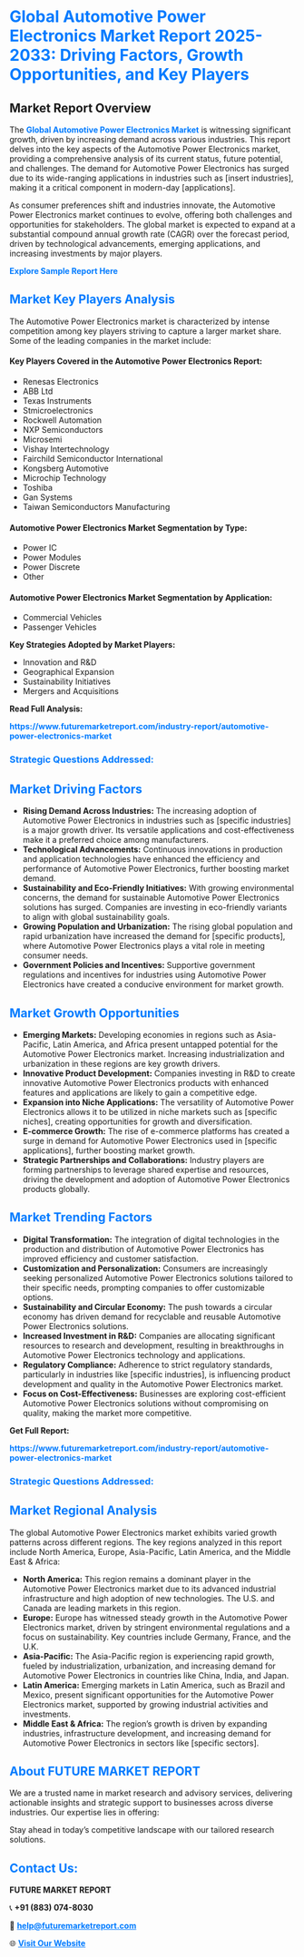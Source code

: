 <h1 style="color: #007BFF;">Global Automotive Power Electronics Market Report 2025-2033: Driving Factors, Growth Opportunities, and Key Players</h1>

<section id="overview">
<h2>Market Report Overview</h2>
<p>The <a href="https://www.futuremarketreport.com/industry-report/automotive-power-electronics-market" style="color: #007BFF; text-decoration: none;"><strong>Global Automotive Power Electronics Market</strong></a> is witnessing significant growth, driven by increasing demand across various industries. This report delves into the key aspects of the Automotive Power Electronics market, providing a comprehensive analysis of its current status, future potential, and challenges. The demand for Automotive Power Electronics has surged due to its wide-ranging applications in industries such as [insert industries], making it a critical component in modern-day [applications].</p>
<p>As consumer preferences shift and industries innovate, the Automotive Power Electronics market continues to evolve, offering both challenges and opportunities for stakeholders. The global market is expected to expand at a substantial compound annual growth rate (CAGR) over the forecast period, driven by technological advancements, emerging applications, and increasing investments by major players.</p>
</section>

<section id="overview">
<p><a href="https://www.futuremarketreport.com/request-sample/reportId=90836" style="color: #007BFF; text-decoration: none;"><strong>Explore Sample Report Here</strong></a></p>
</section>

<section id="key-players">
<h2 style="color: #007BFF;">Market Key Players Analysis</h2>
<p>The Automotive Power Electronics market is characterized by intense competition among key players striving to capture a larger market share. Some of the leading companies in the market include:</p>
<h4>Key Players Covered in the Automotive Power Electronics Report:</h4>
<ul><li>Renesas Electronics</li><li>ABB Ltd</li><li>Texas Instruments</li><li>Stmicroelectronics</li><li>Rockwell Automation</li><li>NXP Semiconductors</li><li>Microsemi</li><li>Vishay Intertechnology</li><li>Fairchild Semiconductor International</li><li>Kongsberg Automotive</li><li>Microchip Technology</li><li>Toshiba</li><li>Gan Systems</li><li>Taiwan Semiconductors Manufacturing</li></ul>
<h4>Automotive Power Electronics Market Segmentation by Type:</h4>
<ul><li>Power IC</li><li>Power Modules</li><li>Power Discrete</li><li>Other</li></ul>

<h4>Automotive Power Electronics Market Segmentation by Application:</h4>
<ul><li>Commercial Vehicles</li><li>Passenger Vehicles</li></ul>
<p><strong>Key Strategies Adopted by Market Players:</strong></p>
<ul>
<li>Innovation and R&D</li>
<li>Geographical Expansion</li>
<li>Sustainability Initiatives</li>
<li>Mergers and Acquisitions</li>
</ul>
</section>

<section>
<p><strong>Read Full Analysis: </strong></p><a href="https://www.futuremarketreport.com/industry-report/automotive-power-electronics-market" style="color: #007BFF; text-decoration: none;"><strong>https://www.futuremarketreport.com/industry-report/automotive-power-electronics-market</strong></a>
<h3 style="color: #007BFF;">Strategic Questions Addressed:</h3>
</section>

<section id="driving-factors">
<h2 style="color: #007BFF;">Market Driving Factors</h2>
<ul>
<li><strong>Rising Demand Across Industries:</strong> The increasing adoption of Automotive Power Electronics in industries such as [specific industries] is a major growth driver. Its versatile applications and cost-effectiveness make it a preferred choice among manufacturers.</li>
<li><strong>Technological Advancements:</strong> Continuous innovations in production and application technologies have enhanced the efficiency and performance of Automotive Power Electronics, further boosting market demand.</li>
<li><strong>Sustainability and Eco-Friendly Initiatives:</strong> With growing environmental concerns, the demand for sustainable Automotive Power Electronics solutions has surged. Companies are investing in eco-friendly variants to align with global sustainability goals.</li>
<li><strong>Growing Population and Urbanization:</strong> The rising global population and rapid urbanization have increased the demand for [specific products], where Automotive Power Electronics plays a vital role in meeting consumer needs.</li>
<li><strong>Government Policies and Incentives:</strong> Supportive government regulations and incentives for industries using Automotive Power Electronics have created a conducive environment for market growth.</li>
</ul>
</section>

<section id="growth-opportunities">
<h2 style="color: #007BFF;">Market Growth Opportunities</h2>
<ul>
<li><strong>Emerging Markets:</strong> Developing economies in regions such as Asia-Pacific, Latin America, and Africa present untapped potential for the Automotive Power Electronics market. Increasing industrialization and urbanization in these regions are key growth drivers.</li>
<li><strong>Innovative Product Development:</strong> Companies investing in R&D to create innovative Automotive Power Electronics products with enhanced features and applications are likely to gain a competitive edge.</li>
<li><strong>Expansion into Niche Applications:</strong> The versatility of Automotive Power Electronics allows it to be utilized in niche markets such as [specific niches], creating opportunities for growth and diversification.</li>
<li><strong>E-commerce Growth:</strong> The rise of e-commerce platforms has created a surge in demand for Automotive Power Electronics used in [specific applications], further boosting market growth.</li>
<li><strong>Strategic Partnerships and Collaborations:</strong> Industry players are forming partnerships to leverage shared expertise and resources, driving the development and adoption of Automotive Power Electronics products globally.</li>
</ul>
</section>

<section id="trending-factors">
<h2 style="color: #007BFF;">Market Trending Factors</h2>
<ul>
<li><strong>Digital Transformation:</strong> The integration of digital technologies in the production and distribution of Automotive Power Electronics has improved efficiency and customer satisfaction.</li>
<li><strong>Customization and Personalization:</strong> Consumers are increasingly seeking personalized Automotive Power Electronics solutions tailored to their specific needs, prompting companies to offer customizable options.</li>
<li><strong>Sustainability and Circular Economy:</strong> The push towards a circular economy has driven demand for recyclable and reusable Automotive Power Electronics solutions.</li>
<li><strong>Increased Investment in R&D:</strong> Companies are allocating significant resources to research and development, resulting in breakthroughs in Automotive Power Electronics technology and applications.</li>
<li><strong>Regulatory Compliance:</strong> Adherence to strict regulatory standards, particularly in industries like [specific industries], is influencing product development and quality in the Automotive Power Electronics market.</li>
<li><strong>Focus on Cost-Effectiveness:</strong> Businesses are exploring cost-efficient Automotive Power Electronics solutions without compromising on quality, making the market more competitive.</li>
</ul>
</section>

<section>
<p><strong>Get Full Report: </strong></p><a href="https://www.futuremarketreport.com/industry-report/automotive-power-electronics-market" style="color: #007BFF; text-decoration: none;"><strong>https://www.futuremarketreport.com/industry-report/automotive-power-electronics-market</strong></a>
<h3 style="color: #007BFF;">Strategic Questions Addressed:</h3>
</section>


<section id="regional-analysis">
<h2 style="color: #007BFF;">Market Regional Analysis</h2>
<p>The global Automotive Power Electronics market exhibits varied growth patterns across different regions. The key regions analyzed in this report include North America, Europe, Asia-Pacific, Latin America, and the Middle East & Africa:</p>
<ul>
<li><strong>North America:</strong> This region remains a dominant player in the Automotive Power Electronics market due to its advanced industrial infrastructure and high adoption of new technologies. The U.S. and Canada are leading markets in this region.</li>
<li><strong>Europe:</strong> Europe has witnessed steady growth in the Automotive Power Electronics market, driven by stringent environmental regulations and a focus on sustainability. Key countries include Germany, France, and the U.K.</li>
<li><strong>Asia-Pacific:</strong> The Asia-Pacific region is experiencing rapid growth, fueled by industrialization, urbanization, and increasing demand for Automotive Power Electronics in countries like China, India, and Japan.</li>
<li><strong>Latin America:</strong> Emerging markets in Latin America, such as Brazil and Mexico, present significant opportunities for the Automotive Power Electronics market, supported by growing industrial activities and investments.</li>
<li><strong>Middle East & Africa:</strong> The region’s growth is driven by expanding industries, infrastructure development, and increasing demand for Automotive Power Electronics in sectors like [specific sectors].</li>
</ul>
</section>

<footer>
<h2 style="color: #007BFF;">About FUTURE MARKET REPORT</h2>
<p>We are a trusted name in market research and advisory services, delivering actionable insights and strategic support to businesses across diverse industries. Our expertise lies in offering:</p>

<p>Stay ahead in today’s competitive landscape with our tailored research solutions.</p>

<h2 style="color: #007BFF;">Contact Us:</h2>
<p><strong>FUTURE MARKET REPORT</strong></p>
<p>📞 <strong>+91 (883) 074-8030</strong></p>
<p>📧 <strong><a href="mailto:help@futuremarketreport.com" style="color: #007BFF;">help@futuremarketreport.com</a></strong></p>
<p>🌐 <strong><a href="https://www.futuremarketreport.com/" style="color: #007BFF;">Visit Our Website</a></strong></p>
</footer>